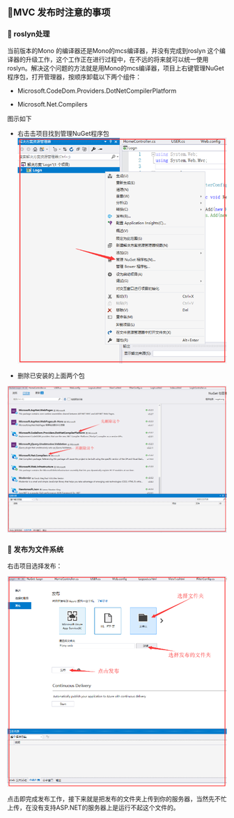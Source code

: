 ##  :8ball:MVC 发布时注意的事项 ##

### :closed_umbrella: roslyn处理  ###
当前版本的Mono 的编译器还是Mono的mcs编译器，并没有完成到roslyn 这个编译器的升级工作，这个工作正在进行过程中，在不远的将来就可以统一使用roslyn。解决这个问题的方法就是用Mono的mcs编译器，项目上右键管理NuGet程序包，打开管理器，按顺序卸载以下两个组件：

* Microsoft.CodeDom.Providers.DotNetCompilerPlatform

* Microsoft.Net.Compilers

图示如下

* 右击击项目找到管理NuGet程序包
![](https://github.com/Lumnca/Jexus/blob/master/Imgs/a1.png)

* 删除已安装的上面两个包

![](https://github.com/Lumnca/Jexus/blob/master/Imgs/a2.png)

### :closed_umbrella: 发布为文件系统 ###

右击项目选择发布：

![](https://github.com/Lumnca/Jexus/blob/master/Imgs/a3.png)

点击即完成发布工作，接下来就是把发布的文件夹上传到你的服务器，当然先不忙上传，在没有支持ASP.NET的服务器上是运行不起这个文件的。
